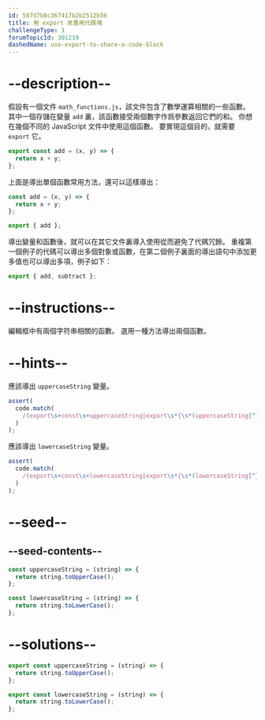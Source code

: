 ```yaml
---
id: 587d7b8c367417b2b2512b56
title: 用 export 來重用代碼塊
challengeType: 1
forumTopicId: 301219
dashedName: use-export-to-share-a-code-block
---
```


# --description--

假設有一個文件 `math_functions.js`，該文件包含了數學運算相關的一些函數。 其中一個存儲在變量 `add` 裏，該函數接受兩個數字作爲參數返回它們的和。 你想在幾個不同的 JavaScript 文件中使用這個函數。 要實現這個目的，就需要 `export` 它。

```js
export const add = (x, y) => {
  return x + y;
};
```

上面是導出單個函數常用方法，還可以這樣導出：

```js
const add = (x, y) => {
  return x + y;
};

export { add };
```

導出變量和函數後，就可以在其它文件裏導入使用從而避免了代碼冗餘。 重複第一個例子的代碼可以導出多個對象或函數，在第二個例子裏面的導出語句中添加更多值也可以導出多項，例子如下：

```js
export { add, subtract };
```

# --instructions--

編輯框中有兩個字符串相關的函數。 選用一種方法導出兩個函數。

# --hints--

應該導出 `uppercaseString` 變量。

```js
assert(
  code.match(
    /(export\s+const\s+uppercaseString|export\s*{\s*(uppercaseString[^}]*|[^,]*,\s*uppercaseString\s*)})/g
  )
);
```

應該導出 `lowercaseString` 變量。

```js
assert(
  code.match(
    /(export\s+const\s+lowercaseString|export\s*{\s*(lowercaseString[^}]*|[^,]*,\s*lowercaseString\s*)})/g
  )
);
```

# --seed--

## --seed-contents--

```js
const uppercaseString = (string) => {
  return string.toUpperCase();
};

const lowercaseString = (string) => {
  return string.toLowerCase();
};
```

# --solutions--

```js
export const uppercaseString = (string) => {
  return string.toUpperCase();
};

export const lowercaseString = (string) => {
  return string.toLowerCase();
};
```
